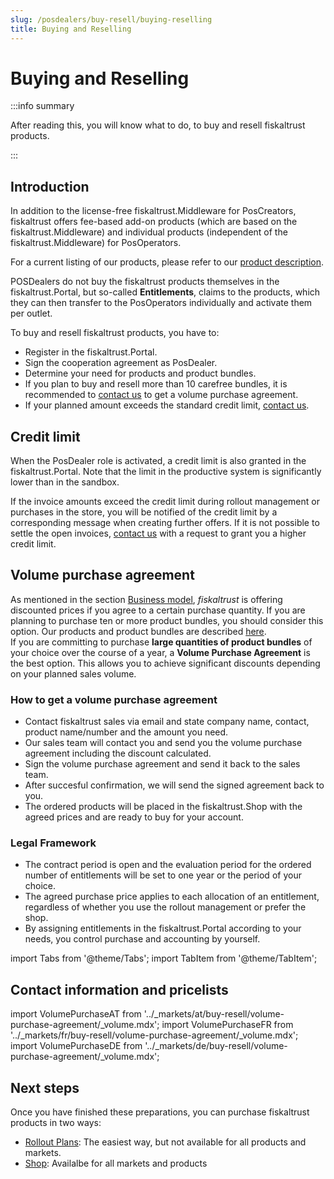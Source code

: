 ```yaml
---
slug: /posdealers/buy-resell/buying-reselling
title: Buying and Reselling
---
```

# Buying and Reselling

:::info summary

After reading this, you will know what to do, to buy and resell fiskaltrust products.

:::

## Introduction

In addition to the license-free fiskaltrust.Middleware for PosCreators, fiskaltrust offers fee-based add-on products (which are based on the fiskaltrust.Middleware) and individual products (independent of the fiskaltrust.Middleware) for PosOperators.

For a current listing of our products, please refer to our [product description](./products/overview.md).

POSDealers do not buy the fiskaltrust products themselves in the fiskaltrust.Portal, but so-called **Entitlements**, claims to the products, which they can then transfer to the PosOperators individually and activate them per outlet. 

To buy and resell fiskaltrust products, you have to:
* Register in the fiskaltrust.Portal.
* Sign the cooperation agreement as PosDealer.
* Determine your need for products and product bundles.
* If you plan to buy and resell more than 10 carefree bundles, it is recommended to [contact us](buying-reselling.md#contact-information-and-pricelists) to get a volume purchase agreement. 
* If your planned amount exceeds the standard credit limit, [contact us](buying-reselling.md#contact-information-and-pricelists).


## Credit limit

When the PosDealer role is activated, a credit limit is also granted in the fiskaltrust.Portal. Note that the limit in the productive system is significantly lower than in the sandbox.

If the invoice amounts exceed the credit limit during rollout management or purchases in the store, you will be notified of the credit limit by a corresponding message when creating further offers. 
If it is not possible to settle the open invoices, [contact us](buying-reselling.md#contact-information-and-pricelists) with a request to grant you a higher credit limit. 

## Volume purchase agreement

As mentioned in the section [Business model](../overview/business-model.md), _fiskaltrust_ is offering discounted prices if you agree to a certain purchase quantity. If you are planning to purchase ten or more product bundles, you should consider this option. Our products and product bundles are described [here](products.md).  
If you are committing to purchase **large quantities of product bundles** of your choice over the course of a year, a **Volume Purchase Agreement** is the best option. This allows you to achieve significant discounts depending on your planned sales volume.

### How to get a volume purchase agreement

* Contact fiskaltrust sales via email and state company name, contact, product name/number and the amount you need.
* Our sales team will contact you and send you the volume purchase agreement including the discount calculated.
* Sign the volume purchase agreement and send it back to the sales team.
* After succesful confirmation, we will send the signed agreement back to you.
* The ordered products will be placed in the fiskaltrust.Shop with the agreed prices and are ready to buy for your account.

### Legal Framework

* The contract period is open and the evaluation period for the ordered number of entitlements will be set to one year or the period of your choice.
* The agreed purchase price applies to each allocation of an entitlement, regardless of whether you use the rollout management or prefer the shop.
* By assigning entitlements in the fiskaltrust.Portal according to your needs, you control purchase and accounting by yourself.


import Tabs from '@theme/Tabs';
import TabItem from '@theme/TabItem';

## Contact information and pricelists

import VolumePurchaseAT from '../_markets/at/buy-resell/volume-purchase-agreement/_volume.mdx';
import VolumePurchaseFR from '../_markets/fr/buy-resell/volume-purchase-agreement/_volume.mdx';
import VolumePurchaseDE from '../_markets/de/buy-resell/volume-purchase-agreement/_volume.mdx';

<Tabs groupId="market">

  <TabItem value="AT" label="Austria">
    <VolumePurchaseAT />
  </TabItem>

  <TabItem value="FR" label="France">
    <VolumePurchaseFR />
  </TabItem>

  <TabItem value="DE" label="Germany">
    <VolumePurchaseDE />
  </TabItem>

</Tabs>

## Next steps

Once you have finished these preparations, you can purchase fiskaltrust products in two ways:

* [Rollout Plans](./rollout-plans.md): The easiest way, but not available for all products and markets.
* [Shop](./shop.md): Availalbe for all markets and products